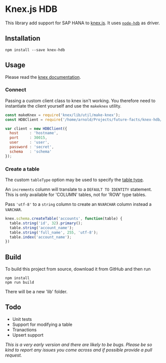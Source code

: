 # Knex.js HDB

This library add support for SAP HANA to [knex.js](http://knexjs.org/). It uses
[`node-hdb`](https://github.com/SAP/node-hdb) as driver.

## Installation

    npm install --save knex-hdb

## Usage

Please read the [knex documentation](http://knexjs.org/).

### Connect

Passing a custom client class to knex isn't working. You therefore need to instantiate the client yourself and
use the `makeknex` utility.

```js
const makeKnex = require('knex/lib/util/make-knex');
const HDBClient = require('/home/arnold/Projects/future-facts/knex-hdb/lib');

var client = new HDBClient({
  host     : 'hostname',
  port     : 30015,
  user     : 'user',
  password : 'secret',
  schema   : 'schema'
});
```

### Create a table

The custom `tableType` option may be used to specify the [table type][1].

An `increments` column will translate to a `DEFAULT TO IDENTITY` statement. This is only available for 'COLUMN' tables,
not for 'ROW' type tables.

Pass `'utf-8'` to a `string` column to create an `NVARCHAR` column instead a `VARCHAR`. 

```js
knex.schema.createTable('accounts', function(table) {
  table.string('id', 32).primary();
  table.string('account_name');
  table.string('full_name', 255, 'utf-8');
  table.index('account_name');
})
```

## Build

To build this project from source, download it from GitHub and then run

    npm install
    npm run build

There will be a new 'lib' folder.

## Todo

* Unit tests
* Support for modifying a table
* Tranactions
* Upsert support

_This is a very early version and there are likely to be bugs. Please be so kind to report any issues you come across
and if possible provide a pull request._

[1]: https://help.sap.com/viewer/4fe29514fd584807ac9f2a04f6754767/2.0.02/en-US/20d58a5f75191014b2fe92141b7df228.html#loio20d58a5f75191014b2fe92141b7df228__sql_create_table_1sql_create_table_syntax_elements
